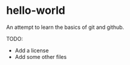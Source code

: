 # hello-world
An attempt to learn the basics of git and github.

TODO:
  - Add a license
  - Add some other files
